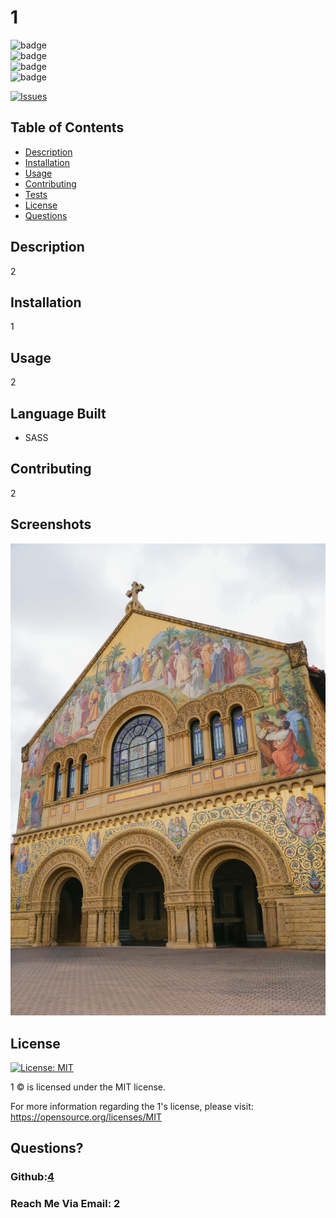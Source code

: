 # 1
  ![badge](https://img.shields.io/badge/languages-SASS-yellow)
  <br> 
  ![badge](https://img.shields.io/github/issues/4/3)
  <br>
  ![badge](https://img.shields.io/github/issues-closed/4/3)
  <br>
  ![badge](https://img.shields.io/github/last-commit/4/3)
  <br>

  [![Issues](https://img.shields.io/github/contributors/4/3)](https://github.com/4/3/graphs/contributors)
## Table of Contents
  
- [Description](#description)
- [Installation](#installation)
- [Usage](#usage)
- [Contributing](#contributions)
- [Tests](#tests)
- [License](#license)
- [Questions](#questions)
  
## Description 
  
2
  
## Installation 
  
1
  
## Usage 
  
2

## Language Built

* SASS
  
## Contributing 
  
2

## Screenshots 

![A user clicks on slots on the color-coded calendar and edits the events](./1.JPG)
  
## License
[![License: MIT](https://img.shields.io/badge/license-MIT-blue)](https://opensource.org/licenses/MIT)

1 © is licensed under the MIT license.  

For more information regarding the 1's license, please visit: 
https://opensource.org/licenses/MIT

  
## Questions?
  
### Github:[4](https://github.com/4)
  
### Reach Me Via Email: 2
